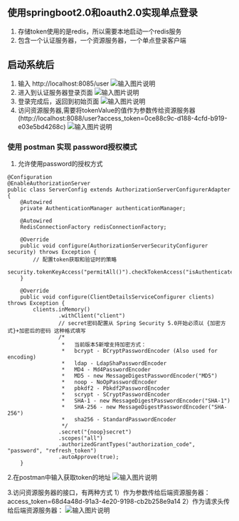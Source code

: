 ## 使用springboot2.0和oauth2.0实现单点登录

1. 存储token使用的是redis，所以需要本地启动一个redis服务
2. 包含一个认证服务器，一个资源服务器，一个单点登录客户端

## 启动系统后
1. 输入 http://localhost:8085/user
![输入图片说明](https://gitee.com/uploads/images/2018/0409/141418_2a3845ce_1305332.png "屏幕截图.png")
2. 进入到认证服务器登录页面
![输入图片说明](https://gitee.com/uploads/images/2018/0409/141506_bf39dfc5_1305332.png "屏幕截图.png")
3. 登录完成后，返回到初始页面
![输入图片说明](https://gitee.com/uploads/images/2018/0409/141655_d8533afd_1305332.png "屏幕截图.png")
4. 访问资源服务器,需要将tokenValue的值作为参数传给资源服务器(http://localhost:8088/user?access_token=0ce88c9c-d188-4cfd-b919-e03e5bd4268c)
![输入图片说明](https://gitee.com/uploads/images/2018/0409/141810_0ce4ccd2_1305332.png "屏幕截图.png")

### 使用 postman 实现 password授权模式
1. 允许使用password的授权方式
```
@Configuration
@EnableAuthorizationServer
public class ServerConfig extends AuthorizationServerConfigurerAdapter {
    @Autowired
    private AuthenticationManager authenticationManager;

    @Autowired
    RedisConnectionFactory redisConnectionFactory;

    @Override
    public void configure(AuthorizationServerSecurityConfigurer security) throws Exception {
        // 配置token获取和验证时的策略
        security.tokenKeyAccess("permitAll()").checkTokenAccess("isAuthenticated()");
    }

    @Override
    public void configure(ClientDetailsServiceConfigurer clients) throws Exception {
        clients.inMemory()
                .withClient("client")
                // secret密码配置从 Spring Security 5.0开始必须以 {加密方式}+加密后的密码 这种格式填写
                /*
                 *   当前版本5新增支持加密方式：
                 *   bcrypt - BCryptPasswordEncoder (Also used for encoding)
                 *   ldap - LdapShaPasswordEncoder
                 *   MD4 - Md4PasswordEncoder
                 *   MD5 - new MessageDigestPasswordEncoder("MD5")
                 *   noop - NoOpPasswordEncoder
                 *   pbkdf2 - Pbkdf2PasswordEncoder
                 *   scrypt - SCryptPasswordEncoder
                 *   SHA-1 - new MessageDigestPasswordEncoder("SHA-1")
                 *   SHA-256 - new MessageDigestPasswordEncoder("SHA-256")
                 *   sha256 - StandardPasswordEncoder
                 */
                .secret("{noop}secret")
                .scopes("all")
                .authorizedGrantTypes("authorization_code", "password", "refresh_token")
                .autoApprove(true);
    }
```

2.在postman中输入获取token的地址
![输入图片说明](https://gitee.com/uploads/images/2018/0414/223329_07a9b22c_1305332.png "屏幕截图.png")

3.访问资源服务器的接口，有两种方式
1）作为参数传给后端资源服务器：access_token=68d4a48d-91a3-4e20-9198-cb2b258e9a14
2）作为请求头传给后端资源服务器：
![输入图片说明](https://gitee.com/uploads/images/2018/0414/223542_bf4e0684_1305332.png "屏幕截图.png")